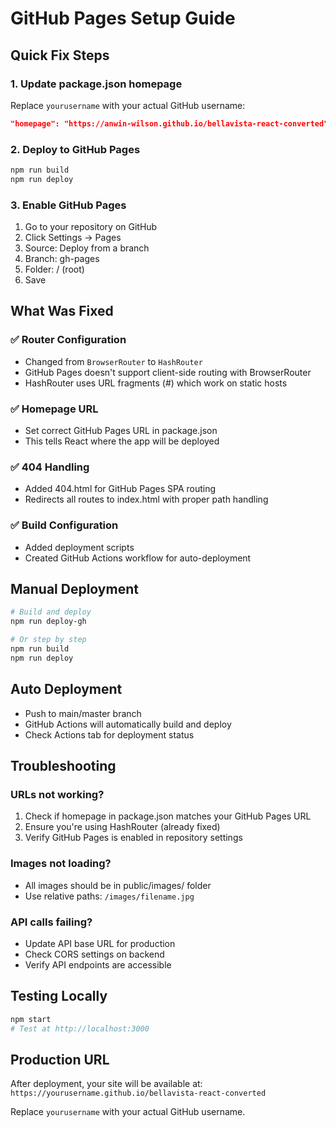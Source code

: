 # GitHub Pages Setup Guide

## Quick Fix Steps

### 1. Update package.json homepage
Replace `yourusername` with your actual GitHub username:
```json
"homepage": "https://anwin-wilson.github.io/bellavista-react-converted"
```

### 2. Deploy to GitHub Pages
```bash
npm run build
npm run deploy
```

### 3. Enable GitHub Pages
1. Go to your repository on GitHub
2. Click Settings → Pages
3. Source: Deploy from a branch
4. Branch: gh-pages
5. Folder: / (root)
6. Save

## What Was Fixed

### ✅ Router Configuration
- Changed from `BrowserRouter` to `HashRouter`
- GitHub Pages doesn't support client-side routing with BrowserRouter
- HashRouter uses URL fragments (#) which work on static hosts

### ✅ Homepage URL
- Set correct GitHub Pages URL in package.json
- This tells React where the app will be deployed

### ✅ 404 Handling
- Added 404.html for GitHub Pages SPA routing
- Redirects all routes to index.html with proper path handling

### ✅ Build Configuration
- Added deployment scripts
- Created GitHub Actions workflow for auto-deployment

## Manual Deployment
```bash
# Build and deploy
npm run deploy-gh

# Or step by step
npm run build
npm run deploy
```

## Auto Deployment
- Push to main/master branch
- GitHub Actions will automatically build and deploy
- Check Actions tab for deployment status

## Troubleshooting

### URLs not working?
1. Check if homepage in package.json matches your GitHub Pages URL
2. Ensure you're using HashRouter (already fixed)
3. Verify GitHub Pages is enabled in repository settings

### Images not loading?
- All images should be in public/images/ folder
- Use relative paths: `/images/filename.jpg`

### API calls failing?
- Update API base URL for production
- Check CORS settings on backend
- Verify API endpoints are accessible

## Testing Locally
```bash
npm start
# Test at http://localhost:3000
```

## Production URL
After deployment, your site will be available at:
`https://yourusername.github.io/bellavista-react-converted`

Replace `yourusername` with your actual GitHub username.